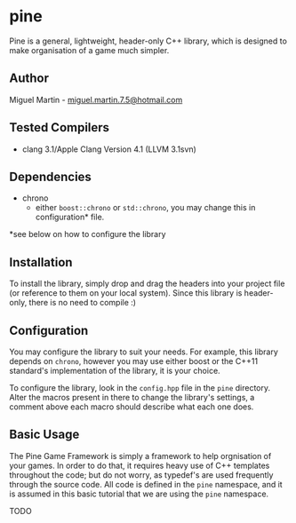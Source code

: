 # pine

Pine is a general, lightweight, header-only C++ library, which is designed to make organisation of a game much simpler.

## Author

Miguel Martin - [miguel.martin.7.5@hotmail.com](mailto:miguel.martin7.5@hotmail.com)

## Tested Compilers

- clang 3.1/Apple Clang Version 4.1 (LLVM 3.1svn)

## Dependencies

- chrono
	- either `boost::chrono` or `std::chrono`, you may change this in configuration* file.

*see below on how to configure the library


## Installation 
To install the library, simply drop and drag the headers into your project file (or reference to them on your local system). Since this library is header-only, there is no need to compile :)

## Configuration
You may configure the library to suit your needs. For example, this library depends on `chrono`, however you may use either boost or the C++11 standard's implementation of the library, it is your choice.

To configure the library, look in the `config.hpp` file in the `pine` directory. Alter the macros present in there to change the library's settings, a comment above each macro should describe what each one does.

## Basic Usage

The Pine Game Framework is simply a framework to help orgnisation of your games. In order to do that, it requires heavy use of C++ templates throughout the code; but do not worry, as typedef's are used frequently through the source code. All code is defined in the `pine` namespace, and it is assumed in this basic tutorial that we are using the `pine` namespace.

TODO
